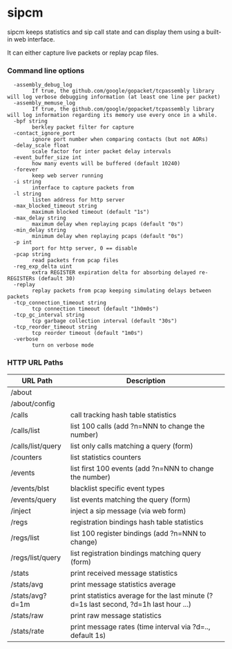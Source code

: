 # sipcm

sipcm keeps statistics and sip call state and can display them using
a built-in web interface.

It can either capture live packets or replay pcap files.

### Command line options


```
  -assembly_debug_log
    	If true, the github.com/google/gopacket/tcpassembly library will log verbose debugging information (at least one line per packet)
  -assembly_memuse_log
    	If true, the github.com/google/gopacket/tcpassembly library will log information regarding its memory use every once in a while.
  -bpf string
    	berkley packet filter for capture
  -contact_ignore_port
    	ignore port number when comparing contacts (but not AORs)
  -delay_scale float
    	scale factor for inter packet delay intervals
  -event_buffer_size int
    	how many events will be buffered (default 10240)
  -forever
    	keep web server running
  -i string
    	interface to capture packets from
  -l string
    	listen address for http server
  -max_blocked_timeout string
    	maximum blocked timeout (default "1s")
  -max_delay string
    	maximum delay when replaying pcaps (default "0s")
  -min_delay string
    	minimum delay when replaying pcaps (default "0s")
  -p int
    	port for http server, 0 == disable
  -pcap string
    	read packets from pcap files
  -reg_exp_delta uint
    	extra REGISTER expiration delta for absorbing delayed re-REGISTERs (default 30)
  -replay
    	replay packets from pcap keeping simulating delays between packets
  -tcp_connection_timeout string
    	tcp connection timeout (default "1h0m0s")
  -tcp_gc_interval string
    	tcp garbage collection interval (default "30s")
  -tcp_reorder_timeout string
    	tcp reorder timeout (default "1m0s")
  -verbose
    	turn on verbose mode
```


### HTTP URL Paths

| URL Path | Description |
| -------- | ----------- |
| /about ||
| /about/config ||
| /calls | call tracking hash table statistics |
| /calls/list | list 100 calls (add ?n=NNN to change the number) |
| /calls/list/query | list only calls matching a query (form) |
| /counters | list statistics counters |
| /events | list first 100 events (add ?n=NNN to change the number) |
| /events/blst | blacklist specific event types |
| /events/query | list events matching the query (form) |
| /inject | inject a sip message (via web form) |
| /regs | registration bindings hash table statistics |
| /regs/list | list 100 register bindings (add ?n=NNN to change) |
| /regs/list/query | list registration bindings matching query (form) |
| /stats | print received message statistics |
| /stats/avg | print message statistics average |
| /stats/avg?d=1m | print statistics average for the last minute (?d=1s last second, ?d=1h last hour ...) |
| /stats/raw | print raw message statistics |
| /stats/rate | print message rates (time interval via ?d=.., default 1s) |


